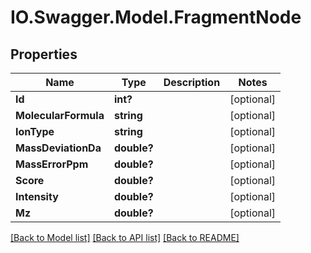 # IO.Swagger.Model.FragmentNode
## Properties

Name | Type | Description | Notes
------------ | ------------- | ------------- | -------------
**Id** | **int?** |  | [optional] 
**MolecularFormula** | **string** |  | [optional] 
**IonType** | **string** |  | [optional] 
**MassDeviationDa** | **double?** |  | [optional] 
**MassErrorPpm** | **double?** |  | [optional] 
**Score** | **double?** |  | [optional] 
**Intensity** | **double?** |  | [optional] 
**Mz** | **double?** |  | [optional] 

[[Back to Model list]](../README.md#documentation-for-models) [[Back to API list]](../README.md#documentation-for-api-endpoints) [[Back to README]](../README.md)

